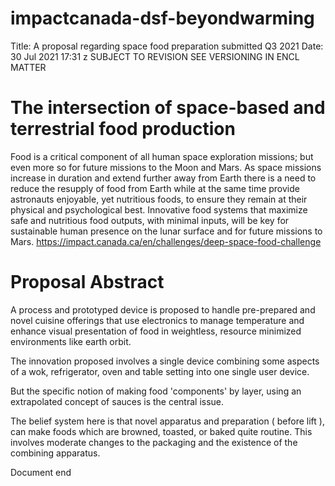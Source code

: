 # impactcanada-dsf-beyondwarming
Title: A proposal regarding space food preparation submitted Q3 2021
Date: 30 Jul 2021 17:31 z SUBJECT TO REVISION SEE VERSIONING IN ENCL MATTER


# The intersection of space-based and terrestrial food production
Food is a critical component of all human space exploration missions; but even more so for future missions to the Moon and Mars. As space missions increase in duration and extend further away from Earth there is a need to reduce the resupply of food from Earth while at the same time provide astronauts enjoyable, yet nutritious foods, to ensure they remain at their physical and psychological best. Innovative food systems that maximize safe and nutritious food outputs, with minimal inputs, will be key for sustainable human presence on the lunar surface and for future missions to Mars.
https://impact.canada.ca/en/challenges/deep-space-food-challenge

# Proposal Abstract
A process and prototyped device is proposed to handle pre-prepared and novel cuisine offerings that use electronics to manage temperature and enhance visual presentation of food in weightless, resource minimized environments like earth orbit.

The innovation proposed involves a single device combining some aspects of a wok, refrigerator, oven and table setting into one single user device.

But the specific notion of making food 'components' by layer, using an extrapolated concept of sauces is the central issue.

The belief system here is that novel apparatus and preparation ( before lift ), can make foods which are browned, toasted, or baked quite routine. This involves moderate changes to the packaging and the existence of the combining apparatus.

Document end


